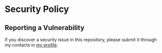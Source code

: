 # Security Policy
## Reporting a Vulnerability

If you discover a security issue in this repository, please submit it through my contacts
in [my profile](https://github.com/scalasm).
